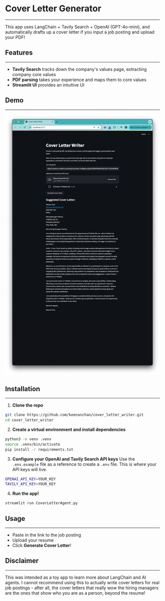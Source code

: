 # Cover Letter Generator
---
This app uses LangChain + Tavily Search + OpenAI (GPT-4o-mini), and automatically drafts up a cover letter if you input a job posting and upload your PDF!

## Features
---
* **Tavily Search** tracks down the company's values page, extracting company core values
* **PDF parsing** takes your experience and maps them to core values
* **Streamlit UI** provides an intuitive UI

## Demo
---
![App screenshot](./assets/screenshot.png)

## Installation
---

1. **Clone the repo**
```bash
git clone https://github.com/keenanchan/cover_letter_writer.git
cd cover_letter_writer
```

2. **Create a virtual environment and install dependencies**
```bash
python3 -m venv .venv
source .venv/bin/activate
pip install -r requirements.txt
```

3. **Configure your OpenAI and Tavily Search API keys**
Use the `.env.example` file as a reference to create a `.env` file. This is where your API keys will live.
```bash
OPENAI_API_KEY=YOUR_KEY
TAVILY_API_KEY=YOUR_KEY
```

4. **Run the app!**
```bash
streamlit run CoverLetterAgent.py
```

## Usage
---
* Paste in the link to the job posting
* Upload your resume
* Click **Generate Cover Letter**!

## Disclaimer
---
This was intended as a toy app to learn more about LangChain and AI agents. I cannot recommend using this to actually write cover letters for real job postings - after all, the cover letters that really wow the hiring managers are the ones that show who you are as a person, beyond the resume!